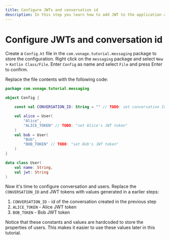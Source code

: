 ```yaml
---
title: Configure JWTs and conversation id
description: In this step you learn how to add JWT to the application and set the conversation id.
---
```


# Configure JWTs and conversation id

Create a `Config.kt` file in the `com.vonage.tutorial.messaging` package to store the configuration. Right click on the `messaging` package and select `New` > `Kotlin Class/File`. Enter `Config` as name and select `File` and press Enter to confirm.

Replace the file contents with the following code:

```kotlin
package com.vonage.tutorial.messaging

object Config {

    const val CONVERSATION_ID: String = "" // TODO: set conversation Id

    val alice = User(
        "Alice",
        "ALICE_TOKEN" // TODO: "set Alice's JWT token"
    )
    val bob = User(
        "Bob",
        "BOB_TOKEN" // TODO: "set Bob's JWT token"
    )
}

data class User(
    val name: String,
    val jwt: String
)
```


Now it's time to configure conversation and users. Replace the `CONVERSATION_ID` and JWT tokens with values generated in a earlier steps:

1. `CONVERSATION_ID` - id of the conversation created in the previous step
2. `ALICE_TOKEN` - Alice JWT token
3. `BOB_TOKEN` - Bob JWT token

Notice that these constants and values are hardcoded to store the properties of users. This makes it easier to use these values later in this tutorial.